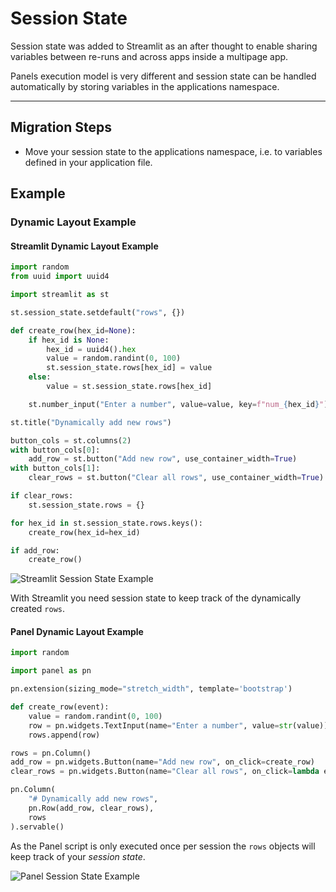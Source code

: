 # Session State

Session state was added to Streamlit as an after thought
to enable sharing variables between re-runs and across apps inside a multipage app.

Panels execution model is very different and session state can be handled automatically by storing variables in the applications namespace.

---

## Migration Steps

- Move your session state to the applications namespace, i.e. to variables defined in your application file.

## Example

### Dynamic Layout Example

#### Streamlit Dynamic Layout Example

```python
import random
from uuid import uuid4

import streamlit as st

st.session_state.setdefault("rows", {})

def create_row(hex_id=None):
    if hex_id is None:
        hex_id = uuid4().hex
        value = random.randint(0, 100)
        st.session_state.rows[hex_id] = value
    else:
        value = st.session_state.rows[hex_id]

    st.number_input("Enter a number", value=value, key=f"num_{hex_id}")

st.title("Dynamically add new rows")

button_cols = st.columns(2)
with button_cols[0]:
    add_row = st.button("Add new row", use_container_width=True)
with button_cols[1]:
    clear_rows = st.button("Clear all rows", use_container_width=True)

if clear_rows:
    st.session_state.rows = {}

for hex_id in st.session_state.rows.keys():
    create_row(hex_id=hex_id)

if add_row:
    create_row()
```

![Streamlit Session State Example](../../../_static/images//streamlit_dymamic_layout.png)

With Streamlit you need session state to keep track of the dynamically created `rows`.

#### Panel Dynamic Layout Example

```python
import random

import panel as pn

pn.extension(sizing_mode="stretch_width", template='bootstrap')

def create_row(event):
    value = random.randint(0, 100)
    row = pn.widgets.TextInput(name="Enter a number", value=str(value))
    rows.append(row)

rows = pn.Column()
add_row = pn.widgets.Button(name="Add new row", on_click=create_row)
clear_rows = pn.widgets.Button(name="Clear all rows", on_click=lambda event: rows.clear())

pn.Column(
    "# Dynamically add new rows",
    pn.Row(add_row, clear_rows),
    rows
).servable()
```

As the Panel script is only executed once per session the `rows` objects will keep track of your
*session state*.

![Panel Session State Example](../../../_static/images/panel_dynamic_layout.png)
